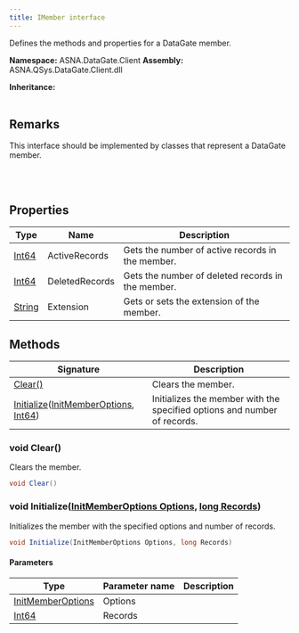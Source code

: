 ```yaml
---
title: IMember interface
---
```


Defines the methods and properties for a DataGate member.

**Namespace:** ASNA.DataGate.Client
**Assembly:** ASNA.QSys.DataGate.Client.dll

**Inheritance:** 
<br>
<br>

## Remarks
This interface should be implemented by classes that represent a DataGate member.

<br>
<br>

## Properties

| Type | Name | Description
| --- | --- | --- 
| [Int64](https://learn.microsoft.com/en-us/dotnet/csharp/language-reference/builtin-types/integral-numeric-types) | ActiveRecords | Gets the number of active records in the member. |
| [Int64](https://learn.microsoft.com/en-us/dotnet/csharp/language-reference/builtin-types/integral-numeric-types) | DeletedRecords | Gets the number of deleted records in the member. |
| [String](https://learn.microsoft.com/en-us/dotnet/api/system.string?view=net-8.0) | Extension | Gets or sets the extension of the member. |

## Methods

| Signature | Description |
| --- | --- |
| [Clear()](#clear-) | Clears the member.
| [Initialize](#initialize-initmemberoptions-int64-)([InitMemberOptions](/reference/data-gate-client/init-member-options.html), [Int64](https://docs.microsoft.com/en-us/dotnet/api/system.int64)) | Initializes the member with the specified options and number of records.

### void Clear()

Clears the member.

```cs
void Clear()
```

### void Initialize([InitMemberOptions Options](/reference/data-gate-client/init-member-options.html), [long Records](https://learn.microsoft.com/en-us/dotnet/csharp/language-reference/builtin-types/integral-numeric-types))

Initializes the member with the specified options and number of records.

```cs
void Initialize(InitMemberOptions Options, long Records)
```

#### Parameters

| Type | Parameter name | Description
| --- | --- | ---
| [InitMemberOptions](/reference/data-gate-client/init-member-options.html) | Options | 
| [Int64](https://docs.microsoft.com/en-us/dotnet/api/system.int64) | Records | 
